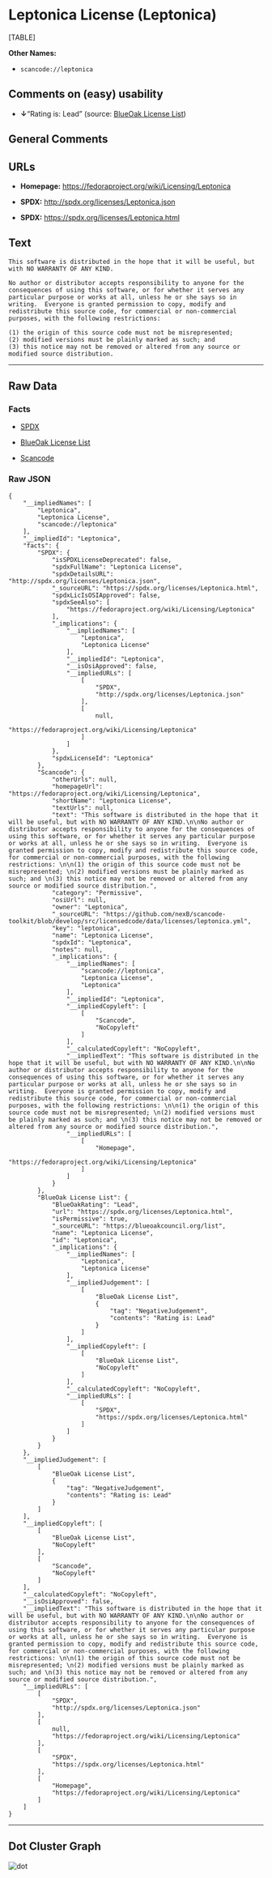 Leptonica License (Leptonica)
=============================

[TABLE]

**Other Names:**

-   `scancode://leptonica`

Comments on (easy) usability
----------------------------

-   **↓**“Rating is: Lead” (source: [BlueOak License
    List](https://blueoakcouncil.org/list "BlueOak License List"))

General Comments
----------------

URLs
----

-   **Homepage:** https://fedoraproject.org/wiki/Licensing/Leptonica

-   **SPDX:** http://spdx.org/licenses/Leptonica.json

-   **SPDX:** https://spdx.org/licenses/Leptonica.html

Text
----

    This software is distributed in the hope that it will be useful, but with NO WARRANTY OF ANY KIND.

    No author or distributor accepts responsibility to anyone for the consequences of using this software, or for whether it serves any particular purpose or works at all, unless he or she says so in writing.  Everyone is granted permission to copy, modify and redistribute this source code, for commercial or non-commercial purposes, with the following restrictions: 

    (1) the origin of this source code must not be misrepresented; 
    (2) modified versions must be plainly marked as such; and 
    (3) this notice may not be removed or altered from any source or modified source distribution.

------------------------------------------------------------------------

Raw Data
--------

### Facts

-   [SPDX](https://spdx.org/licenses/Leptonica.html "SPDX")

-   [BlueOak License
    List](https://blueoakcouncil.org/list "BlueOak License List")

-   [Scancode](https://github.com/nexB/scancode-toolkit/blob/develop/src/licensedcode/data/licenses/leptonica.yml "Scancode")

### Raw JSON

    {
        "__impliedNames": [
            "Leptonica",
            "Leptonica License",
            "scancode://leptonica"
        ],
        "__impliedId": "Leptonica",
        "facts": {
            "SPDX": {
                "isSPDXLicenseDeprecated": false,
                "spdxFullName": "Leptonica License",
                "spdxDetailsURL": "http://spdx.org/licenses/Leptonica.json",
                "_sourceURL": "https://spdx.org/licenses/Leptonica.html",
                "spdxLicIsOSIApproved": false,
                "spdxSeeAlso": [
                    "https://fedoraproject.org/wiki/Licensing/Leptonica"
                ],
                "_implications": {
                    "__impliedNames": [
                        "Leptonica",
                        "Leptonica License"
                    ],
                    "__impliedId": "Leptonica",
                    "__isOsiApproved": false,
                    "__impliedURLs": [
                        [
                            "SPDX",
                            "http://spdx.org/licenses/Leptonica.json"
                        ],
                        [
                            null,
                            "https://fedoraproject.org/wiki/Licensing/Leptonica"
                        ]
                    ]
                },
                "spdxLicenseId": "Leptonica"
            },
            "Scancode": {
                "otherUrls": null,
                "homepageUrl": "https://fedoraproject.org/wiki/Licensing/Leptonica",
                "shortName": "Leptonica License",
                "textUrls": null,
                "text": "This software is distributed in the hope that it will be useful, but with NO WARRANTY OF ANY KIND.\n\nNo author or distributor accepts responsibility to anyone for the consequences of using this software, or for whether it serves any particular purpose or works at all, unless he or she says so in writing.  Everyone is granted permission to copy, modify and redistribute this source code, for commercial or non-commercial purposes, with the following restrictions: \n\n(1) the origin of this source code must not be misrepresented; \n(2) modified versions must be plainly marked as such; and \n(3) this notice may not be removed or altered from any source or modified source distribution.",
                "category": "Permissive",
                "osiUrl": null,
                "owner": "Leptonica",
                "_sourceURL": "https://github.com/nexB/scancode-toolkit/blob/develop/src/licensedcode/data/licenses/leptonica.yml",
                "key": "leptonica",
                "name": "Leptonica License",
                "spdxId": "Leptonica",
                "notes": null,
                "_implications": {
                    "__impliedNames": [
                        "scancode://leptonica",
                        "Leptonica License",
                        "Leptonica"
                    ],
                    "__impliedId": "Leptonica",
                    "__impliedCopyleft": [
                        [
                            "Scancode",
                            "NoCopyleft"
                        ]
                    ],
                    "__calculatedCopyleft": "NoCopyleft",
                    "__impliedText": "This software is distributed in the hope that it will be useful, but with NO WARRANTY OF ANY KIND.\n\nNo author or distributor accepts responsibility to anyone for the consequences of using this software, or for whether it serves any particular purpose or works at all, unless he or she says so in writing.  Everyone is granted permission to copy, modify and redistribute this source code, for commercial or non-commercial purposes, with the following restrictions: \n\n(1) the origin of this source code must not be misrepresented; \n(2) modified versions must be plainly marked as such; and \n(3) this notice may not be removed or altered from any source or modified source distribution.",
                    "__impliedURLs": [
                        [
                            "Homepage",
                            "https://fedoraproject.org/wiki/Licensing/Leptonica"
                        ]
                    ]
                }
            },
            "BlueOak License List": {
                "BlueOakRating": "Lead",
                "url": "https://spdx.org/licenses/Leptonica.html",
                "isPermissive": true,
                "_sourceURL": "https://blueoakcouncil.org/list",
                "name": "Leptonica License",
                "id": "Leptonica",
                "_implications": {
                    "__impliedNames": [
                        "Leptonica",
                        "Leptonica License"
                    ],
                    "__impliedJudgement": [
                        [
                            "BlueOak License List",
                            {
                                "tag": "NegativeJudgement",
                                "contents": "Rating is: Lead"
                            }
                        ]
                    ],
                    "__impliedCopyleft": [
                        [
                            "BlueOak License List",
                            "NoCopyleft"
                        ]
                    ],
                    "__calculatedCopyleft": "NoCopyleft",
                    "__impliedURLs": [
                        [
                            "SPDX",
                            "https://spdx.org/licenses/Leptonica.html"
                        ]
                    ]
                }
            }
        },
        "__impliedJudgement": [
            [
                "BlueOak License List",
                {
                    "tag": "NegativeJudgement",
                    "contents": "Rating is: Lead"
                }
            ]
        ],
        "__impliedCopyleft": [
            [
                "BlueOak License List",
                "NoCopyleft"
            ],
            [
                "Scancode",
                "NoCopyleft"
            ]
        ],
        "__calculatedCopyleft": "NoCopyleft",
        "__isOsiApproved": false,
        "__impliedText": "This software is distributed in the hope that it will be useful, but with NO WARRANTY OF ANY KIND.\n\nNo author or distributor accepts responsibility to anyone for the consequences of using this software, or for whether it serves any particular purpose or works at all, unless he or she says so in writing.  Everyone is granted permission to copy, modify and redistribute this source code, for commercial or non-commercial purposes, with the following restrictions: \n\n(1) the origin of this source code must not be misrepresented; \n(2) modified versions must be plainly marked as such; and \n(3) this notice may not be removed or altered from any source or modified source distribution.",
        "__impliedURLs": [
            [
                "SPDX",
                "http://spdx.org/licenses/Leptonica.json"
            ],
            [
                null,
                "https://fedoraproject.org/wiki/Licensing/Leptonica"
            ],
            [
                "SPDX",
                "https://spdx.org/licenses/Leptonica.html"
            ],
            [
                "Homepage",
                "https://fedoraproject.org/wiki/Licensing/Leptonica"
            ]
        ]
    }

------------------------------------------------------------------------

Dot Cluster Graph
-----------------

![](../dot/Leptonica.svg "dot")